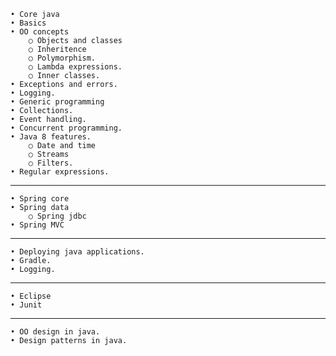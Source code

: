 	• Core java
	• Basics
	• OO concepts
		○ Objects and classes
		○ Inheritence
		○ Polymorphism.
		○ Lambda expressions.
		○ Inner classes.
	• Exceptions and errors.
	• Logging.
	• Generic programming
	• Collections.
	• Event handling.
	• Concurrent programming.
	• Java 8 features.
		○ Date and time
		○ Streams
		○ Filters.
	• Regular expressions.
-------
	• Spring core
	• Spring data
		○ Spring jdbc
	• Spring MVC
----
	• Deploying java applications.
	• Gradle.
	• Logging.
	
----
	• Eclipse
	• Junit
-----	
	• OO design in java.
	• Design patterns in java.


